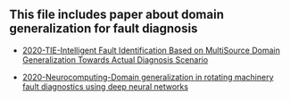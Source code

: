 ## This file includes paper about domain generalization for fault diagnosis


- [2020-TIE-Intelligent Fault Identification Based on MultiSource Domain Generalization Towards Actual Diagnosis Scenario](https://ieeexplore.ieee.org/document/8643085)


- [2020-Neurocomputing-Domain generalization in rotating machinery fault diagnostics using deep neural networks](https://www.sciencedirect.com/science/article/abs/pii/S0925231220308092)


